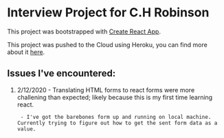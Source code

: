 # Interview Project for C.H Robinson

This project was bootstrapped with [Create React App](https://github.com/facebook/create-react-app).

This project was pushed to the Cloud using Heroku, you can find more about it [here](heroku.com).

## Issues I've encountered:

1. 2/12/2020 
        - Translating HTML forms to react forms were more challening than expected; likely because this is my first time learning react. 

        - I've got the barebones form up and running on local machine. Currently trying to figure out how to get the sent form data as a value.